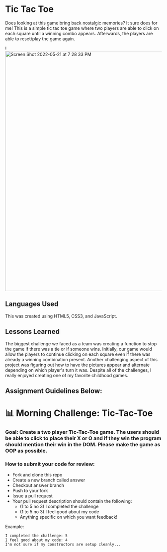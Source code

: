 # Tic Tac Toe

Does looking at this game bring back nostalgic memories? It sure does for me! This is a simple tic tac toe game where two players are able to click on each square until a winning combo appears. Afterwards, the players are able to reset/play the game again. 


!<img width="773" alt="Screen Shot 2022-05-21 at 7 28 33 PM" src="https://user-images.githubusercontent.com/102008028/169680353-67f5d311-c02a-4d3a-ac6f-77013a366cdd.png">

## Languages Used 

This was created using HTML5, CSS3, and JavaScript. 

## Lessons Learned 

The biggest challenge we faced as a team was creating a function to stop the game if there was a tie or if someone wins. Initially, our game would allow the players to continue clicking on each square even if there was already a winning combination present. Another challenging aspect of this project was figuring out how to have the pictures appear and alternate depending on which player's turn it was. Despite all of the challenges, I really enjoyed creating one of my favorite childhood games.

## Assignment Guidelines Below: 

# 📊 Morning Challenge: Tic-Tac-Toe

### Goal: Create a two player Tic-Tac-Toe game. The users should be able to click to place their X or O and if they win the program should mention their win in the DOM. Please make the game as OOP as possible.

### How to submit your code for review:

- Fork and clone this repo
- Create a new branch called answer
- Checkout answer branch
- Push to your fork
- Issue a pull request
- Your pull request description should contain the following:
  - (1 to 5 no 3) I completed the challenge
  - (1 to 5 no 3) I feel good about my code
  - Anything specific on which you want feedback!

Example:
```
I completed the challenge: 5
I feel good about my code: 4
I'm not sure if my constructors are setup cleanly...
```
